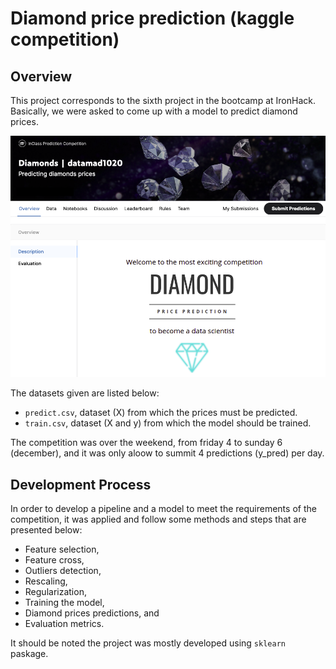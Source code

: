 # Diamond price prediction (kaggle competition)
## Overview 
This project corresponds to the sixth project in the bootcamp at IronHack. Basically, we were asked to come up with a model to predict diamond prices.

![kaggle_competition_1](images/kaggle_competition_1.png)

The datasets given are listed below:
- ```predict.csv```, dataset (X) from which the prices must be predicted.
- ```train.csv```, dataset (X and y) from which the model should be trained.

The competition was over the weekend, from friday 4 to sunday 6 (december), and it was only aloow to summit 4 predictions (y_pred) per day.

## Development Process
In order to develop a pipeline and a model to meet the requirements of the competition, it was applied and follow some methods and steps that are presented below:

- Feature selection,
- Feature cross,
- Outliers detection,
- Rescaling,
- Regularization,
- Training the model,
- Diamond prices predictions, and
- Evaluation metrics.

It should be noted the project was mostly developed using ```sklearn``` paskage.